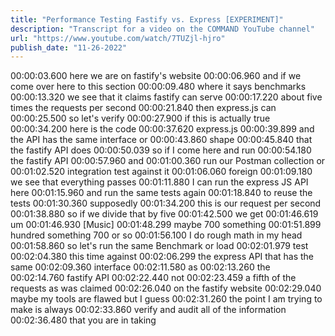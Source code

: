 ```yaml
---
title: "Performance Testing Fastify vs. Express [EXPERIMENT]"
description: "Transcript for a video on the COMMAND YouTube channel"
url: "https://www.youtube.com/watch/7TUZjl-hjro"
publish_date: "11-26-2022"
---
```


00:00:03.600 here we are on fastify's website
00:00:06.960 and if we come over here to this section
00:00:09.480 where it says benchmarks
00:00:13.320 we see that it claims fastify can serve
00:00:17.220 about five times the requests per second
00:00:21.840 then express.js can
00:00:25.500 so let's verify
00:00:27.900 if this is actually true
00:00:34.200 here is the code
00:00:37.620 express.js
00:00:39.899 and the API has the same interface or
00:00:43.860 shape
00:00:45.840 that the fastify API does
00:00:50.039 so if I come here and run
00:00:54.180 the fastify API
00:00:57.960 and
00:01:00.360 run our Postman collection or
00:01:02.520 integration test against it
00:01:06.060 foreign
00:01:09.180 we see that everything passes
00:01:11.880 I can run the express JS API here
00:01:15.960 and run the same tests again
00:01:18.840 to reuse the tests
00:01:30.360 supposedly
00:01:34.200 this is our request per second
00:01:38.880 so if we divide that by five
00:01:42.500 we get
00:01:46.619 um
00:01:46.930 [Music]
00:01:48.299 maybe 700 something
00:01:51.899 hundred something 700 or so
00:01:56.100 I do rough math in my head
00:01:58.860 so let's run the same Benchmark or load
00:02:01.979 test
00:02:04.380 this time against
00:02:06.299 the express API that has the same
00:02:09.360 interface
00:02:11.580 as
00:02:13.260 the
00:02:14.760 fastify API
00:02:22.440 not
00:02:23.459 a fifth of the requests as was claimed
00:02:26.040 on the fastify website
00:02:29.040 maybe my tools are flawed but I guess
00:02:31.260 the point I am trying to make is always
00:02:33.860 verify and audit all of the information
00:02:36.480 that you are in taking

